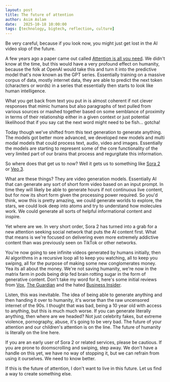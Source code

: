 ```yaml
---
layout: post
title: The future of attention
author: Asim Aslam
date:   2025-10-18 10:00:00
tags: [technology, bigtech, reflection, culture]
---
```


Be very careful, because if you look now, you might just get lost in the AI video slop of the future.

A few years ago a paper came out called [Attention is all you need](https://en.wikipedia.org/wiki/Attention_Is_All_You_Need). We didn't know 
at the time, but this would have a very profound effect on humanity, because the folk at OpenAI would take this and turn it into the 
predictive model that's now known as the GPT series. Essentially training on a massive corpus of data, mostly internet data, they 
are able to predict the next token (characters or words) in a series that essentially then starts to look like human intelligence. 

What you get back from text you put in is almost coherent if not clever responses that mimic humans but also paragraphs of text 
pulled from various sources or mashed together based on some semblance of proximity in terms of their relationship either in 
a given context or just potential likelihood that if you say cat the next word might need to be fish... gotcha!

Today though we've shifted from this text generation to generate anything. The models got better more advanced, we developed 
new models and multi modal models that could process text, audio, video and images. Essentially the models are starting to 
represent some of the core functionality of the very limited part of our brains that process and regurgitate this information.

So where does that get us to now? Well it gets us to something like [Sora 2](https://openai.com/index/sora-2/) or [Veo 3](https://gemini.google/overview/video-generation/).

What are these things? They are video generation models. Essentially AI that can generate any sort of short form video based on an input prompt. 
In time they will likely be able to generate hours if not continuous live content, but for now its short form given the processing power required.
So you'd think, wow this is pretty amazing, we could generate worlds to explore, the stars, we could look deep into atoms and try to understand 
how molecules work. We could generate all sorts of helpful informational content and inspire. 

Yet where are we. In very short order, Sora 2 has turned into a grab for a new attention seeking social network that puts the AI content first. 
What that means is we're focused on delivering even more extremely addictive content than was previously seen on TikTok or other networks. 

You're now going to see infinite videos generated by humans initially, then AI algorithms in a recursive loop all to keep you watching, all 
to keep you swiping, all for the purpose of making some new conglomerates money. Yea its all about the money. We're not saving humanity, 
we're now in the matrix farm in pods being drip fed brain rotting sugar in the form of generative content. Don't take my word for it, 
here's some initial reviews from [Vox](https://www.vox.com/future-perfect/463596/openai-sora2-reels-videos-tiktok-chatgpt-deepfakes), 
[The Guardian](https://www.theguardian.com/technology/2025/oct/17/openai-sora-ai-videos-deepfake) and the hated [Business Insider](https://www.businessinsider.com/sora-ai-video-social-media-openai-2025-10).

Listen, this was inevitable. The idea of being able to generate anything and then handing it over to humanity, it's worse than the 
raw uncensored internet of the 90s. I thought that was bad, being a 10 year old with access to anything, but this is much much worse. 
If you can generate literally anything, then where are we headed? Not just celebrity fakes, but extreme violence, pornography, abuse, 
it's going to be very bad. The future of your attention and our children's attention is on the line. The future of humanity is literally 
on the line here.

If you are an early user of Sora 2 or related services, please be cautious. If you are prone to doomscrolling and swiping, step away. We 
don't have a handle on this yet, we have no way of stopping it, but we can refrain from using it ourselves. We need to know better.

If this is the future of attention, I don't want to live in this future. Let us find a way to create something else.
